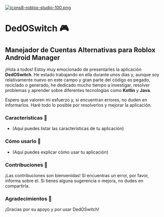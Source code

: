 

[![icons8-roblox-studio-100.png](https://i.postimg.cc/YS6jPkbt/icons8-roblox-studio-100.png)](https://postimg.cc/3ywKyssq)

# DedOSwitch 🎮

## Manejador de Cuentas Alternativas para Roblox Android Manager

¡Hola a todos! Estoy muy emocionado de presentarles la aplicación **DedOSwitch**. He estado trabajando en ella durante unos días y, aunque soy relativamente nuevo en este campo y gran parte del código es pegado, reciclado o generado, he dedicado mucho tiempo a investigar, resolver problemas y aprender sobre diferentes tecnologías como **Kotlin** y **Java**.

Espero que valoren mi esfuerzo y, si encuentran errores, no duden en informarlos. Haré todo lo posible por resolverlos y mejorar la aplicación.

### Características 🚀

* (Aquí puedes listar las características de tu aplicación)

### Cómo usarlo 📖

* (Aquí puedes explicar cómo usar tu aplicación)

### Contribuciones 🤝

¡Las contribuciones son bienvenidas! Si encuentras un error, por favor, informa sobre él. Si tienes alguna sugerencia o mejora, no dudes en compartirla.

### Agradecimientos 💖

¡Gracias por su apoyo y por usar DedOSwitch!

